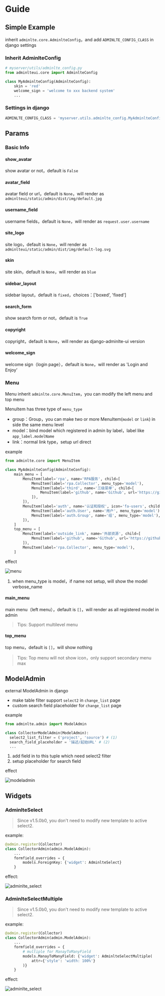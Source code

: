 # Guide

## Simple Example
inherit `adminlte.core.AdminlteConfig`，and add `ADMINLTE_CONFIG_CLASS` in django settings
### Inherit AdminlteConfig
```python title='adminlte_config.py'
# myserver/utils/adminlte_config.py
from adminlteui.core import AdminlteConfig

class MyAdminlteConfig(AdminlteConfig):
    skin = 'red'
    welcome_sign = 'welcome to xxx backend system'
    ...
```
### Settings in django
```python title='settings.py'
ADMINLTE_CONFIG_CLASS = 'myserver.utils.adminlte_config.MyAdminlteConfig'
```

## Params
### Basic Info
#### show_avatar
show avatar or not，default is `False`
#### avatar_field
avatar field or url，default is `None`，will render as `adminlteui/static/admin/dist/img/default.jpg`
#### username_field
username fields，default is `None`，will render as `request.user.username`
#### site_logo
site logo，default is `None`，will render as `adminlteui/static/admin/dist/img/default-log.svg`
#### skin
site skin，default is `None`，will render as `blue`
#### sidebar_layout
sidebar layout，default is `fixed`，choices：['boxed', 'fixed']
#### search_form
show search form or not，default is `True`
#### copyright
copyright，default is `None`，will render as django-adminlte-ui version
#### welcome_sign
welcome sign（login page），default is `None`，will render as 'Login and Enjoy'
### Menu
Menu inherit `adminlte.core.MenuItem`，you can modify the left menu and top menu

MenuItem has three type of `menu_type`

- group：Group，you can make two or more MenuItem(`model` or `link`) in side the same menu level
- model：bind model which registered in admin by label，label like `app_label.modelName`
- link：normal link type，setup url direct

example
```python title='adminlte_config.py'
from adminlte.core import MenuItem

class MyAdminlteConfig(AdminlteConfig):
    main_menu = [
        MenuItem(label='rpa', name='RPA服务', child=[
            MenuItem(label='rpa.Collector', menu_type='model'),
            MenuItem(label='third', name='三级菜单', child=[
                MenuItem(label='github', name='Github', url='https://github.com/wuyue92tree', target_blank=True, menu_type='link'),
            ]),
        ]),
        MenuItem(label='auth', name='认证和授权', icon='fa-users', child=[
            MenuItem(label='auth.User', name='用户', menu_type='model'), # (1)
            MenuItem(label='auth.Group', name='组', menu_type='model'),
        ]),
    ]
    top_menu = [
        MenuItem(label='outside_link', name='外部资源', child=[
            MenuItem(label='github', name='Github', url='https://github.com/wuyue92tree', target_blank=True, menu_type='link'),
        ]),
        MenuItem(label='rpa.Collector', menu_type='model'),
    ]
```

effect

![menu](../assets/images/menu.png)

1. when menu_type is model，if name not setup, will show the model verbose_name

#### main_menu
main menu（left menu），default is `[]`，will render as all registered model in admin
> Tips: Support multilevel menu
#### top_menu
top menu，default is `[]`，will show nothing
> Tips: Top menu will not show icon，only support secondary menu max

## ModelAdmin
external ModelAdmin in django

- make table filter support `select2` in `change_list` page
- custom search field placeholder for `change_list` page

example
```python title='admin.py'
from adminlte.admin import ModelAdmin

class CollectorModelAdmin(ModelAdmin):
  select2_list_filter = ('project', 'source') # (1)
  search_field_placeholder = '描述/起始URL' # (2)
  ...
```

1. add field in to this tuple which need select2 filter
2. setup placeholder for search field

effect

![modeladmin](../assets/images/modeladmin.png)

## Widgets

### AdminlteSelect

> Since v1.5.0b0, you don't need to modify new template to active select2.

example:
```python title='rpa/admin.py'
@admin.register(Collector)
class CollectorAdmin(admin.ModelAdmin):
    ...
    formfield_overrides = {
        models.ForeignKey: {'widget': AdminlteSelect}
    }
```
effect:

![adminlte_select](../assets/images/adminlte_select.png)

### AdminlteSelectMultiple

> Since v1.5.0b0, you don't need to modify new template to active select2.

example:
```python title='rpa/admin.py'
@admin.register(Collector)
class CollectorAdmin(admin.ModelAdmin):
    ...
    formfield_overrides = {
        # multiple for ManayToManyField
        models.ManayToManyField: {'widget': AdminlteSelectMultiple(
            attr={'style': 'width: 100%'}
        )}
    }
```
effect:

![adminlte_select](../assets/images/adminlte_select_multiple.png)
